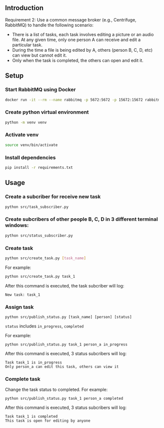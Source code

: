 ## Introduction

Requirement 2: Use a common message broker (e.g., Centrifuge, RabbitMQ) to handle the following scenario:

- There is a list of tasks, each task involves editing a picture or an audio file. At any given time, only one person A can receive and edit a particular task. 
- During the time a file is being edited by A, others (person B, C, D, etc) can view but cannot edit it. 
- Only when the task is completed, the others can open and edit it. 

## Setup

### Start RabbitMQ using Docker

```bash
docker run -it --rm --name rabbitmq -p 5672:5672 -p 15672:15672 rabbitmq:3.13-management
```

### Create python virtual environment

```bash
python -m venv venv
```

### Activate venv

```bash
source venv/bin/activate
```

### Install dependencies

```bash
pip install -r requirements.txt
```

## Usage

### Create a subcriber for receive new task

```bash
python src/task_subscriber.py
```

### Create subcribers of other people B, C, D in 3 different terminal windows:

```bash
python src/status_subscriber.py
```

### Create task

```bash
python src/create_task.py [task_name]
```

For example:

```bash
python src/create_task.py task_1 
```

After this command is executed, the task subcriber will log:

```
New task: task_1
```

### Assign task

```
python src/publish_status.py [task_name] [person] [status]
```

`status` includes `in_progress`, `completed`

For example:

```
python src/publish_status.py task_1 person_a in_progress
```

After this command is executed, 3 status subcribers will log:

```
Task task_1 is in_progress
Only person_a can edit this task, others can view it
```

### Complete task

Change the task status to completed. For example:

```
python src/publish_status.py task_1 person_a completed
```

After this command is executed, 3 status subcribers will log:

```
Task task_1 is completed
This task is open for editing by anyone
```
